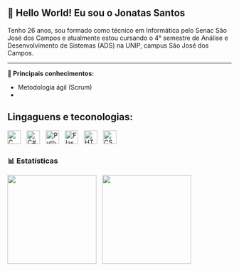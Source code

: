 ## 🤖 Hello World! Eu sou o Jonatas Santos

Tenho 26 anos, sou formado como técnico em Informática pelo Senac São José dos Campos e atualmente estou cursando o 4° semestre de Análise e Desenvolvimento de Sistemas (ADS) na UNIP, campus São José dos Campos.

---

**🧠 Principais conhecimentos:**

- Metodologia ágil (Scrum)
- 

## Lingaguens e teconologias:


<img 
    align="left"
    alt="C"
    title="C"
    width="30px"
    style="padding-right: 10px"
    src="https://cdn.jsdelivr.net/gh/devicons/devicon@latest/icons/c/c-original.svg" />
          

<img 
    align="left"
    alt="C#"
    title="C#"
    width="30px"
    style="padding-right: 10px"
    src="https://cdn.jsdelivr.net/gh/devicons/devicon@latest/icons/csharp/csharp-plain.svg" />

<img 
    align="left"
    alt="Python"
    title="Python"
    width="30px"
    style="padding-right: 10px"
    src="https://cdn.jsdelivr.net/gh/devicons/devicon@latest/icons/python/python-plain.svg" /> 


<img 
    align="left"
    alt="Flask"
    title="Flask"
    width="30px"
    style="padding-right: 10px"
    src="https://cdn.jsdelivr.net/gh/devicons/devicon@latest/icons/flask/flask-original.svg" />
          

<img 
    align="left"
    alt="HTML"
    title="HTML"
    width="30px"
    style="padding-right: 10px"
    src="https://cdn.jsdelivr.net/gh/devicons/devicon@latest/icons/html5/html5-plain.svg" />


 <img 
    align="left"
    alt="CSS"
    title="CSS"
    width="30px"
    style="padding-right: 10px"
    src="https://cdn.jsdelivr.net/gh/devicons/devicon@latest/icons/css3/css3-plain.svg" />
          
<br/>
<br/>
          
### 📊 Estatísticas     

 <img 
    align="left"
    height="200px"
    style="padding-right: 10px"
    src="https://github-readme-stats.vercel.app/api?username=JonatasSantos42&show_icons=true&theme=tokyonight&include_all_commits=true&locale=pt-br" />

<img 
    align="left"
    height="200px"
    style="padding-right: 10px"
    src="https://github-readme-stats.vercel.app/api/top-langs/?username=JonatasSantos42&layout=pie&theme=tokyonight&custom_title=Tecnologias&langs_count=7" />

